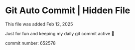 # Git Auto Commit | Hidden File

This file was added Feb 12, 2025

Just for fun and keeping my daily git commit active 🤪

commit number: 652578
